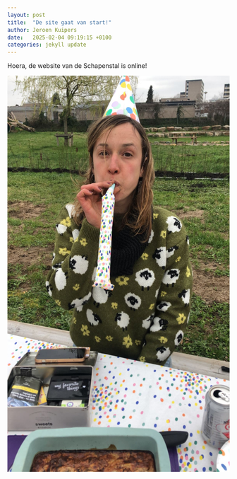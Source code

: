 ```yaml
---
layout: post
title:  "De site gaat van start!"
author: Jeroen Kuipers
date:   2025-02-04 09:19:15 +0100
categories: jekyll update
---
```

Hoera, de website van de Schapenstal is online!

![My helpful screenshot](/images/sheep/feest.jpg)
